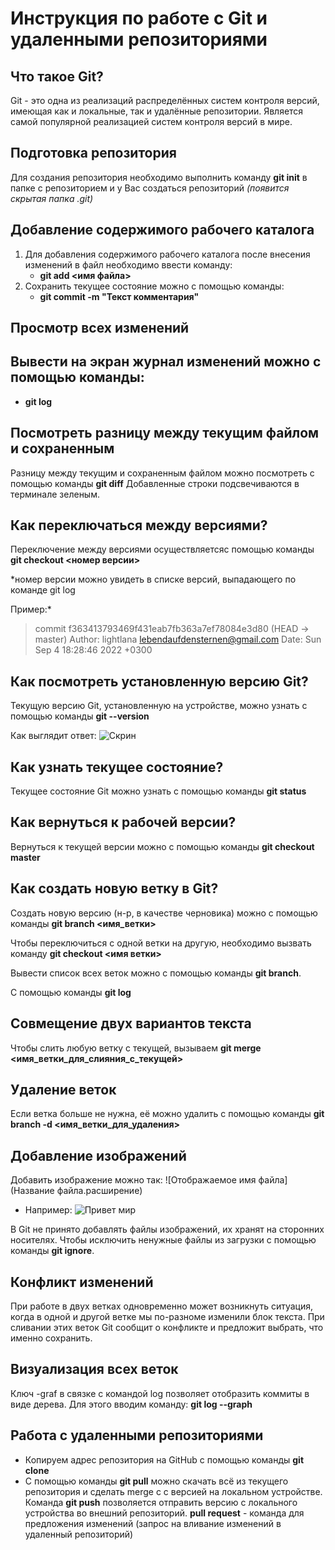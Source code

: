# Инструкция по работе с Git и удаленными репозиториями #

## Что такое Git? 
Git - это одна из реализаций распределённых систем контроля версий, имеющая как и локальные, так и удалённые репозитории. Является самой популярной реализацией систем контроля версий в мире. 
  
## Подготовка репозитория 
Для создания репозитория необходимо выполнить команду **git init** в папке с репозиторием и у Вас создаться репозиторий *(появится скрытая папка .git)*

## Добавление содержимого рабочего каталога
1. Для добавления содержимого рабочего каталога после внесения изменений в файл необходимо ввести команду:
    - **git add <имя файла>**
2. Сохранить текущее состояние можно с помощью команды:
    - **git commit -m "Текст комментария"**

## Просмотр всех изменений
Вывести на экран журнал изменений можно с помощью команды:
-
- **git log**

## Посмотреть разницу между текущим файлом и сохраненным
Разницу между текущим и сохраненным файлом можно посмотреть с помощью команды **git diff**
Добавленные строки подсвечиваются в терминале зеленым. 

## Как переключаться между версиями?
Переключение между версиями осуществляетсяс помощью команды **git checkout <номер версии>**

*номер версии можно увидеть в списке версий, выпадающего по команде git log

Пример:*
>commit f363413793469f431eab7fb363a7ef78084e3d80 (HEAD -> master)
Author: lightlana <lebendaufdensternen@gmail.com>
Date:   Sun Sep 4 18:28:46 2022 +0300

## Как посмотреть установленную версию Git?
Текущую версию Git, установленную на устройстве, можно узнать с помощью команды **git --version**

Как выглядит ответ:
![Скрин]( https://i2.paste.pics/3e17ac0c071eaae5cab7103ce60ebfa1.png?trs=283a6df900954449b12981bf6ef8be8c8293245bd7aeaec747ccec9331f1ab58 "Версия")

## Как узнать текущее состояние?
Текущее состояние Git можно узнать с помощью команды **git status** 

## Как вернуться к рабочей версии?
Вернуться к текущей версии можно с помощью команды **git checkout master**

## Как создать новую ветку в Git?
Создать новую версию (н-р, в качестве черновика) можно с помощью команды __git branch <имя_ветки>__

Чтобы переключиться с одной ветки на другую, необходимо вызвать команду __git checkout <имя ветки>__

Вывести список всех веток можно с помощью команды __git branch__.

C помощью команды __git log__

## Совмещение двух вариантов текста
Чтобы слить любую ветку с текущей, вызываем __git merge <имя_ветки_для_слияния_с_текущей>__

## Удаление веток 
Если ветка больше не нужна, её можно удалить с помощью команды __git branch -d <имя_ветки_для_удаления>__

## Добавление изображений
Добавить изображение можно так:
![Отображаемое имя файла](Название файла.расширение)
- Например:
![Привет мир](hello-world.png)

В Git не принято добавлять файлы изображений, их хранят на сторонних носителях.
Чтобы исключить ненужные файлы из загрузки с помощью команды __git ignore__.

## Конфликт изменений
При работе в двух ветках одновременно может возникнуть ситуация, когда в одной и другой ветке мы по-разноме изменили блок текста. При сливании этих веток Git сообщит о конфликте и предложит выбрать, что именно сохранить.
 
## Визуализация всех веток
Ключ -graf в связке с командой log позволяет отобразить коммиты в виде дерева. Для этого вводим команду:
__git log --graph__

## Работа с удаленными репозиториями
* Копируем адрес репозитория на GitHub с помощью команды __git clone <URL>__
* С помощью команды __git pull__ можно скачать всё из текущего репозитория и сделать merge с с версией на локальном устройстве.
Команда __git push__ позволяется отправить версию с локального устройства во внешний репозиторий. 
__pull request__ - команда для предложения изменений (запрос на вливание изменений в удаленный репозиторий)